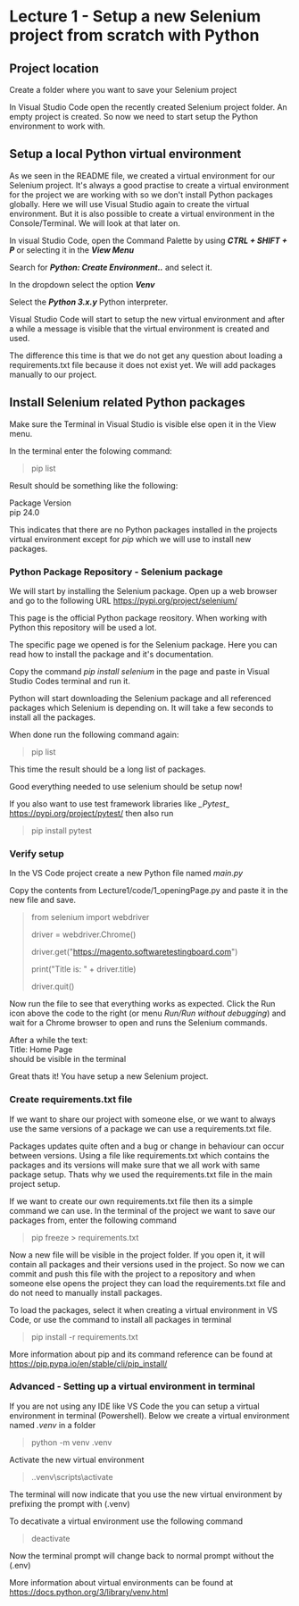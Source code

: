 # Lecture 1 - Setup a new Selenium project from scratch with Python # 

## Project location ##
Create a folder where you want to save your Selenium project

In Visual Studio Code open the recently created Selenium project folder. An empty project is created. So now we need to start setup the Python environment to work with. 

## Setup a local Python virtual environment ## 
As we seen in the README file, we created a virtual environment for our Selenium project. It's always a good practise to create a virtual environment for the project we are working with so we don't install Python packages globally. Here we will use Visual Studio again to create the virtual environment. But it is also possible to create a virtual environment in the Console/Terminal. We will look at that later on.

In visual Studio Code, open the Command Palette by using **_CTRL + SHIFT + P_** or selecting it in the **_View Menu_** 

Search for **_Python: Create Environment.._** and select it.

In the dropdown select the option **_Venv_** 

Select the **_Python 3.x.y_** Python interpreter.

Visual Studio Code will start to setup the new virtual environment and after a while a message is visible that the virtual environment is created and used. 

The difference this time is that we do not get any question about loading a requirements.txt file because it does not exist yet. We will add packages manually to our project.

## Install Selenium related Python packages ##
Make sure the Terminal in Visual Studio is visible else open it in the View menu.

In the terminal enter the folowing command:
> pip list

Result should be something like the following:

Package Version  
pip     24.0

This indicates that there are no Python packages installed in the projects virtual environment except for *_pip_* which we will use to install new packages.

### Python Package Repository - Selenium package ###
We will start by installing the Selenium package. Open up a web browser and go to the following URL https://pypi.org/project/selenium/

This page is the official Python package reository. When working with Python this repository will be used a lot.

The specific page we opened is for the Selenium package. Here you can read how to install the package and it's documentation.

Copy the command *_pip install selenium_* in the page and paste in Visual Studio Codes terminal and run it.

Python will start downloading the Selenium package and all referenced packages which Selenium is depending on. It will take a few seconds to install all the packages.

When done run the following command again:
> pip list

This time the result should be a long list of packages. 

Good everything needed to use selenium should be setup now! 

If you also want to use test framework libraries like *_Pytest*_ https://pypi.org/project/pytest/ then also run  
> pip install pytest

### Verify setup ###
In the VS Code project create a new Python file named *_main.py_*

Copy the contents from Lecture1/code/1_openingPage.py and paste it in the new file and save.
>from selenium import webdriver
>
>driver = webdriver.Chrome()
>
>driver.get("https://magento.softwaretestingboard.com")
>
>print("Title is: " + driver.title)
>
>driver.quit()

Now run the file to see that everything works as expected. Click the Run icon above the code to the right (or menu *_Run/Run without debugging_*) and wait for a Chrome browser to open and runs the Selenium commands. 

After a while the text:  
Title: Home Page  
should be visible in the terminal

Great thats it! You have setup a new Selenium project. 

### Create requirements.txt file ###
If we want to share our project with someone else, or we want to always use the same versions of a package we can use a requirements.txt file.

Packages updates quite often and a bug or change in behaviour can occur between versions. Using a file like requirements.txt which contains the packages and its versions will make sure that we all work with same package setup. Thats why we used the requirements.txt file in the main project setup. 

If we want to create our own requirements.txt file then its a simple command we can use. In the terminal of the project we want to save our packages from, enter the following command
> pip freeze > requirements.txt

Now a new file will be visible in the project folder. If you open it, it will contain all packages and their versions used in the project. So now we can commit and push this file with the project to a repository and when someone else opens the project they can load the requirements.txt file and do not need to manually install packages.

To load the packages, select it when creating a virtual environment in VS Code, or use the command to install all packages in terminal
> pip install -r requirements.txt

More information about pip and its command reference can be found at https://pip.pypa.io/en/stable/cli/pip_install/

### Advanced - Setting up a virtual environment in terminal ###
If you are not using any IDE like VS Code the you can setup a virtual environment in terminal (Powershell). Below we create a virtual environment named *_.venv_* in a folder
> python -m venv .venv

Activate the new virtual environment
>  .\.venv\scripts\activate 

The terminal will now indicate that you use the new virtual environment by prefixing the prompt with (.venv)

To decativate a virtual environment use the following command	
> deactivate

Now the terminal prompt will change back to normal prompt without the (.env)

More information about virtual environments can be found at https://docs.python.org/3/library/venv.html